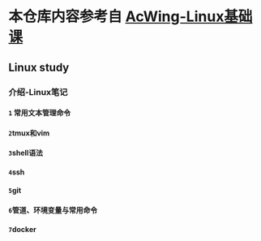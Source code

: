 # 本仓库内容参考自 [AcWing-Linux基础课](https://www.acwing.com/activity/content/introduction/57/)
## Linux study

### 介绍-Linux笔记
#### `1` 常用文本管理命令

#### `2`tmux和vim

#### `3`shell语法

#### `4`ssh

#### `5`git

#### `6`管道、环境变量与常用命令

#### `7`docker



